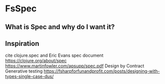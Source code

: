 # FsSpec

## What is Spec and why do I want it?


## Inspiration
cite clojure.spec and Eric Evans spec document
https://clojure.org/about/spec
https://www.martinfowler.com/apsupp/spec.pdf
Design by Contract
Generative testing 
https://fsharpforfunandprofit.com/posts/designing-with-types-single-case-dus/